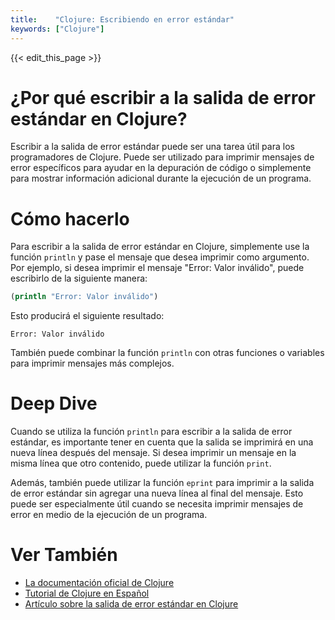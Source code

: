 ```yaml
---
title:    "Clojure: Escribiendo en error estándar"
keywords: ["Clojure"]
---
```


{{< edit_this_page >}}

# ¿Por qué escribir a la salida de error estándar en Clojure?

Escribir a la salida de error estándar puede ser una tarea útil para los programadores de Clojure. Puede ser utilizado para imprimir mensajes de error específicos para ayudar en la depuración de código o simplemente para mostrar información adicional durante la ejecución de un programa.

# Cómo hacerlo

Para escribir a la salida de error estándar en Clojure, simplemente use la función `println` y pase el mensaje que desea imprimir como argumento. Por ejemplo, si desea imprimir el mensaje "Error: Valor inválido", puede escribirlo de la siguiente manera:

```Clojure
(println "Error: Valor inválido")
```

Esto producirá el siguiente resultado:

```
Error: Valor inválido
```

También puede combinar la función `println` con otras funciones o variables para imprimir mensajes más complejos.

# Deep Dive

Cuando se utiliza la función `println` para escribir a la salida de error estándar, es importante tener en cuenta que la salida se imprimirá en una nueva línea después del mensaje. Si desea imprimir un mensaje en la misma línea que otro contenido, puede utilizar la función `print`.

Además, también puede utilizar la función `eprint` para imprimir a la salida de error estándar sin agregar una nueva línea al final del mensaje. Esto puede ser especialmente útil cuando se necesita imprimir mensajes de error en medio de la ejecución de un programa.

# Ver También

- [La documentación oficial de Clojure](https://clojure.org/)
- [Tutorial de Clojure en Español](https://clojure.org/)
- [Artículo sobre la salida de error estándar en Clojure](https://www.baeldung.com/clojure-error-handling)